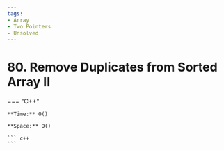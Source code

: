 ```yaml
---
tags:
- Array
- Two Pointers
- Unsolved
---
```



# 80. Remove Duplicates from Sorted Array II

=== "C++"

    **Time:** O()

    **Space:** O()

    ``` c++
    ```